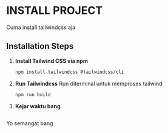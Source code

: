 # INSTALL PROJECT
Cuma install tailwindcss aja

## Installation Steps

1. **Install Tailwind CSS via npm**
   ```bash
   npm install tailwindcss @tailwindcss/cli
   ```
2. **Run Tailwindcss**
   Run diterminal untuk memproses tailwind
   ```bash
   npm run build
   ```
3. **Kejar waktu bang**
   ```goks
Yo semangat bang
   ```
